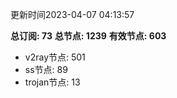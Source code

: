 更新时间2023-04-07 04:13:57

**总订阅: 73**
**总节点: 1239**
**有效节点: 603**
- v2ray节点: 501
- ss节点: 89
- trojan节点: 13
